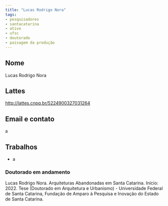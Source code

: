 ```yaml
---
title: "Lucas Rodrigo Nora"
tags: 
- pesquisadores
- santacatarina
- ativo
- ufsc
- doutorado
- paisagem da produção
---
```


## Nome
Lucas Rodrigo Nora
## Lattes
http://lattes.cnpq.br/5224900327031264
## Email e contato
a
## Trabalhos
- a

### Doutorado em andamento

Lucas Rodrigo Nora. Arquiteturas Abandonadas em Santa Catarina. Início: 2022. Tese (Doutorado em Arquitetura e Urbanismo) - Universidade Federal de Santa Catarina, Fundação de Amparo à Pesquisa e Inovação do Estado de Santa Catarina.